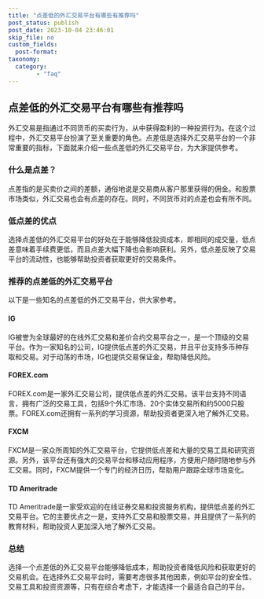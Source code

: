 ```yaml
---
title: "点差低的外汇交易平台有哪些有推荐吗"
post_status: publish
post_date: 2023-10-04 23:46:01
skip_file: no
custom_fields: 
  post-format: 
taxonomy:
  category:
        - "faq"
---
```


## 点差低的外汇交易平台有哪些有推荐吗

外汇交易是指通过不同货币的买卖行为，从中获得盈利的一种投资行为。在这个过程中，外汇交易平台扮演了至关重要的角色。点差低是选择外汇交易平台的一个非常重要的指标，下面就来介绍一些点差低的外汇交易平台，为大家提供参考。

### 什么是点差？

点差指的是买卖价之间的差额，通俗地说是交易商从客户那里获得的佣金。和股票市场类似，外汇交易也会有点差的存在。同时，不同货币对的点差也会有所不同。

### 低点差的优点

选择点差低的外汇交易平台的好处在于能够降低投资成本，即相同的成交量，低点差意味着手续费更低，而且点差大幅下降也会影响获利。另外，低点差反映了交易平台的流动性，也能够帮助投资者获取更好的交易条件。

### 推荐的点差低的外汇交易平台

以下是一些知名的点差低的外汇交易平台，供大家参考。

#### IG

IG被誉为全球最好的在线外汇交易和差价合约交易平台之一，是一个顶级的交易平台。作为一家知名的公司，IG提供低点差的外汇交易，并且平台支持多币种存取和交易。对于动荡的市场，IG也提供交易保证金，帮助降低风险。

#### FOREX.com

FOREX.com是一家外汇交易公司，提供低点差的外汇交易。该平台支持不同语言，拥有广泛的交易工具，包括9个外汇市场、20个实体交易所和约5000只股票。FOREX.com还拥有一系列的学习资源，帮助投资者更深入地了解外汇交易。

#### FXCM

FXCM是一家众所周知的外汇交易平台，它提供低点差和大量的交易工具和研究资源。另外，该平台还有强大的交易平台和移动应用程序，方便用户随时随地参与外汇交易。同时，FXCM提供一个专门的经济日历，帮助用户跟踪全球市场变化。

#### TD Ameritrade

TD Ameritrade是一家受欢迎的在线证券交易和投资服务机构，提供低点差的外汇交易平台。它的主要优点之一是，支持外汇交易和股票交易，并且提供了一系列的教育材料，帮助投资人更加深入地了解外汇交易。

### 总结

选择一个点差低的外汇交易平台能够降低成本，帮助投资者降低风险和获取更好的交易机会。在选择外汇交易平台时，需要考虑很多其他因素，例如平台的安全性、交易工具和投资资源等，只有在综合考虑下，才能选择一个最适合自己的平台。
